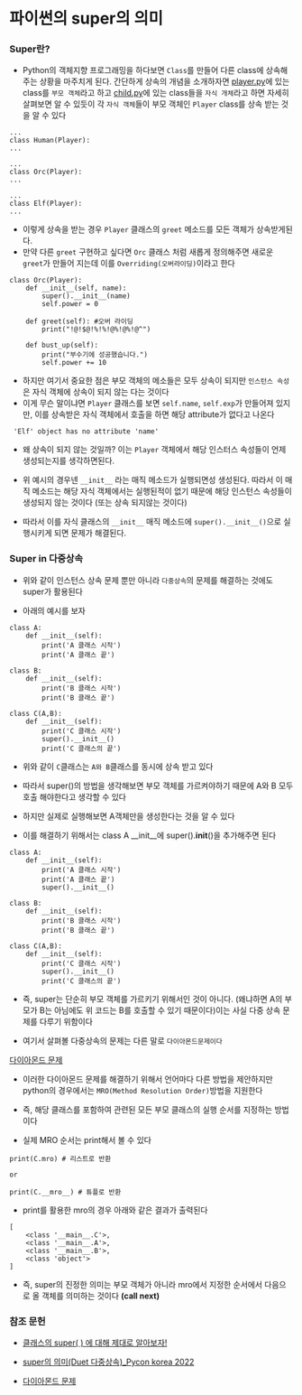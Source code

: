 # 파이썬의 super의 의미

### Super란?

- Python의 객체지향 프로그래밍을 하다보면 `Class`를 만들어 다른 class에 상속해주는 상황을 마주치게 된다. 간단하게 상속의 개념을 소개하자면 [player.py]('./resource/player.py')에 있는 class를 `부모 객체`라고 하고 [child.py]('./resource/child.py')에 있는 class들을 `자식 개체`라고 하면 자세히 살펴보면 알 수 있듯이 각 `자식 객체`들이 부모 객체인 `Player` class를 상속 받는 것을 알 수 있다

```
...
class Human(Player):
...

...
class Orc(Player):
...

...
class Elf(Player):
...

```

- 이렇게 상속을 받는 경우 `Player` 클래스의 `greet` 메소드를 모든 객체가 상속받게된다.
- 만약 다른 `greet` 구현하고 싶다면 `Orc` 클래스 처럼 새롭게 정의해주면 새로운 `greet`가 만들어 지는데 이를 `Overriding(오버라이딩)`이라고 한다 

```
class Orc(Player):
    def __init__(self, name):
        super().__init__(name)
        self.power = 0

    def greet(self): #오버 라이딩
        print("!@!$@!%!%!@%!@%!@^")

    def bust_up(self):
        print("부수기에 성공했습니다.")
        self.power += 10

```

- 하지만 여기서 중요한 점은 부모 객체의 메소들은 모두 상속이 되지만 `인스턴스 속성`은 자식 객체에 상속이 되지 않는 다는 것이다
- 이게 무슨 말이냐면 `Player` 클래스를 보면 `self.name`, `self.exp`가 만들어져 있지만, 이를 상속받은 자식 객체에서 호출을 하면 해당 attribute가 없다고 나온다

```
 'Elf' object has no attribute 'name'
```

- 왜 상속이 되지 않는 것일까? 이는 `Player` 객체에서 해당 인스터스 속성들이 언제 생성되는지를 생각하면된다.

- 위 예시의 경우넨 `__init__` 라는 매직 메소드가 실행되면성 생성된다. 따라서 이 매직 메소드는 해당 자식 객체에서는 실행된적이 없기 때문에 해당 인스턴스 속성들이 생성되지 않는 것이다 (또는 상속 되지않는 것이다)

- 따라서 이를 자식 클래스의 `__init__` 매직 메소드에 `super().__init__()`으로 실행시키게 되면 문제가 해결된다.


### Super in 다중상속

- 위와 같이 인스턴스 상속 문제 뿐만 아니라 `다중상속`의 문제를 해결하는 것에도 super가 활용된다

- 아래의 예시를 보자

```
class A:
    def __init__(self):
        print('A 클래스 시작')
        print('A 클래스 끝')

class B:
    def __init__(self):
        print('B 클래스 시작')
        print('B 클래스 끝')

class C(A,B):
    def __init__(self):
        print('C 클래스 시작')
        super().__init__()
        print('C 클래스의 끝')

```
- 위와 같이 `C`클래스는 `A와 B`클래스를 동시에 상속 받고 있다
- 따라서 super()의 방법을 생각해보면 부모 객체를 가르켜야하기 때문에 A와 B 모두 호출 해야한다고 생각할  수 있다

- 하지만 실제로 실행해보면 A객체만을 생성한다는 것을 알 수 있다

- 이를 해결하기 위해서는 class A __init__에 super().__init__()을 추가해주면 된다

```
class A:
    def __init__(self):
        print('A 클래스 시작')
        print('A 클래스 끝')
        super().__init__()

class B:
    def __init__(self):
        print('B 클래스 시작')
        print('B 클래스 끝')

class C(A,B):
    def __init__(self):
        print('C 클래스 시작')
        super().__init__()
        print('C 클래스의 끝')
```

- 즉, super는 단순히 부모 객체를 가르키기 위해서인 것이 아니다. (왜냐하면 A의 부모가 B는 아님에도 위 코드는 B를 호출할 수 있기 때문이다)이는 사실 다중 상속 문제를 다루기 위함이다

- 여기서 살펴볼 다중상속의 문제는 다른 말로 `다이아몬드문제이다`

[다이아몬드 문제](https://everyyy.tistory.com/entry/%EC%A3%BD%EC%9D%8C%EC%9D%98-%EB%8B%A4%EC%9D%B4%EC%95%84%EB%AA%AC%EB%93%9C-the-Deadly-Diamond-of-Death-%EB%8B%A4%EC%A4%91%EC%83%81%EC%86%8D%EA%B3%BC-%EA%B7%B8-%EC%9D%B4%EC%95%BC%EA%B8%B0)

- 이러한 다이아몬드 문제를 해결하기 위해서 언어마다 다른 방법을 제안하지만 python의 경우에서는 `MRO(Method Resolution Order)`방법을 지원한다
- 즉, 해당 클래스를 포함하여 관련된 모든 부모 클래스의 실행 순서를 지정하는 방법이다

- 실제 MRO 순서는 print해서 볼 수 있다

```
print(C.mro) # 리스트로 반환

or

print(C.__mro__) # 튜플로 반환

```

- print를 활용한 mro의 경우 아래와 같은 결과가 출력된다

```
[
    <class '__main__.C'>,
    <class '__main__.A'>,
    <class '__main__.B'>,
    <class 'object'>
]
```

- 즉, super의 진정한 의미는 부모 객체가 아니라 mro에서 지정한 순서에서 다음으로 올 객체를 의미하는 것이다 **(call next)**


### 참조 문헌

- [클래스의 super( ) 에 대해 제대로 알아보자! ](https://supermemi.tistory.com/entry/Python-3-%ED%8C%8C%EC%9D%B4%EC%8D%AC-%ED%81%B4%EB%9E%98%EC%8A%A4%EC%9D%98-super-%EC%97%90-%EB%8C%80%ED%95%B4-%EC%A0%9C%EB%8C%80%EB%A1%9C-%EC%95%8C%EC%95%84%EB%B3%B4%EC%9E%90-superinit-super%EC%9D%98-%EC%9C%84%EC%B9%98)

- [super의 의미(Duet 다중상속)_Pycon korea 2022](https://youtu.be/Gg99y1o5THM)

- [다이아몬드 문제](https://everyyy.tistory.com/entry/%EC%A3%BD%EC%9D%8C%EC%9D%98-%EB%8B%A4%EC%9D%B4%EC%95%84%EB%AA%AC%EB%93%9C-the-Deadly-Diamond-of-Death-%EB%8B%A4%EC%A4%91%EC%83%81%EC%86%8D%EA%B3%BC-%EA%B7%B8-%EC%9D%B4%EC%95%BC%EA%B8%B0)
